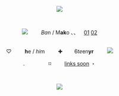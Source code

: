 <p align="center"> <img src=            https://64.media.tumblr.com/7a2de7c8a71f5ff9a5001c740ebc8bc0/cd23bb914408bddb-08/s400x600/a512844e492365d6f0a95e85f3cadb107897fde1.pnj> <p align="center">
   
  
<p align="center">
<img src=https://watermelon.crd.co/assets/images/gallery15/8c676890.gif?v=6332de85>     <i>Ba</i>n / M<b>ak</b></b>o 、、 <a href=https://phighting.miraheze.org/Ban_Hammer>01</a> <a href=https://pacificrim.fandom.com/wiki/Mako_Mori>02</a>
  <p align="center">
<br> ♡     <b>h</b>e / <i>hi</i>m     ✚    6<i>te</i>en<b>yr</b>    <img src=https://64.media.tumblr.com/a1c0027e62d16af82a922c14b7bc38a0/e9b916412ef30b95-ed/s75x75_c1/75b67cbcfbc2efa3555400b62cea6bfd92e0a254.gifv>
<p align="center">
<p align="center">.      ⌑     <a href=https://github.com/vvardxn>links soon</a> ・
<p align="center">
   

<p align="center"> <img src=            https://64.media.tumblr.com/7a2de7c8a71f5ff9a5001c740ebc8bc0/cd23bb914408bddb-08/s400x600/a512844e492365d6f0a95e85f3cadb107897fde1.pnj> <p align="center">
